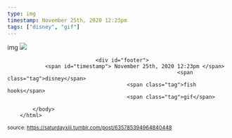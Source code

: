 ```yaml
---
type: img
timestamp: November 25th, 2020 12:23pm
tags: ["disney", "gif"]
---
```

img
<img src="https://saturdayxiii.github.io/media/635785394964840448.gif"/>
                                                                                
                
                
                
                
                                <div id="footer">
                <span id="timestamp"> November 25th, 2020 12:23pm </span>
                                                          <span class="tag">disney</span>
                                          <span class="tag">fish hooks</span>
                                          <span class="tag">gif</span>
                                                    
            </body>
        </html>

        
<small>source: https://saturdayxiii.tumblr.com/post/635785394964840448</small>